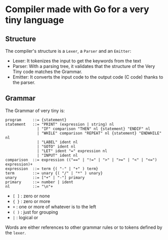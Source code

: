 # Compiler made with Go for a very tiny language

## Structure

The compiler's structure is a `Lexer`, a `Parser` and an `Emitter`:

- Lexer: It tokenizes the input to get the keywords from the text
- Parser: With a parsing tree, it validates that the structure of the Very Tiny code matches the Grammar.
- Emitter: It converts the input code to the output code (C code) thanks to the parser.

## Grammar

The Grammar of very tiny is:


```ebnf
program     ::= {statement}
statement   ::= "PRINT" (expression | string) nl
              | "IF" comparison "THEN" nl {statement} "ENDIF" nl
              | "WHILE" comparison "REPEAT" nl {statement} "ENDWHILE" nl
              | "LABEL" ident nl
              | "GOTO" ident nl
              | "LET" ident "=" expression nl
              | "INPUT" ident nl
comparison  ::= expression (("==" | "!=" | ">" | ">=" | "<" | "<=") expression)+
expression  ::= term {( "-" | "+" ) term}
term        ::= unary {( "/" | "*" ) unary}
unary       ::= ["+" | "-"] primary
primary     ::= number | ident
nl          ::= "\n"+
```

- `[ ]` : zero or none
- `{ }` : zero or more
- `+`   : one or more of whatever is to the left
- `( )` : just for grouping
- `|`   : logical or

Words are either references to other grammar rules or to tokens defined by the `lexer`.
